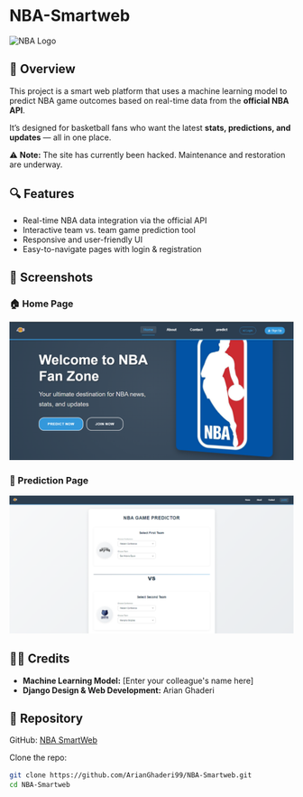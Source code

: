 # NBA-Smartweb



![NBA Logo](https://upload.wikimedia.org/wikipedia/en/0/03/National_Basketball_Association_logo.svg)

## 🏀 Overview

This project is a smart web platform that uses a machine learning model to predict NBA game outcomes based on real-time data from the **official NBA API**.

It’s designed for basketball fans who want the latest **stats, predictions, and updates** — all in one place.

⚠️ **Note:** The site has currently been hacked. Maintenance and restoration are underway.

## 🔍 Features

- Real-time NBA data integration via the official API  
- Interactive team vs. team game prediction tool  
- Responsive and user-friendly UI  
- Easy-to-navigate pages with login & registration

## 📸 Screenshots

### 🏠 Home Page
![Home Page](https://github.com/ArianGhaderi99/NBA-Smartweb/blob/main/Image/home_nba.png)

### 🔮 Prediction Page
![Prediction Page](image/predict_nba.png)

## 👨‍💻 Credits

- **Machine Learning Model:** [Enter your colleague's name here]  
- **Django Design & Web Development:** Arian Ghaderi

## 📁 Repository

GitHub: [NBA SmartWeb](https://github.com/ArianGhaderi99/NBA-Smartweb)

Clone the repo:

```bash
git clone https://github.com/ArianGhaderi99/NBA-Smartweb.git
cd NBA-Smartweb
